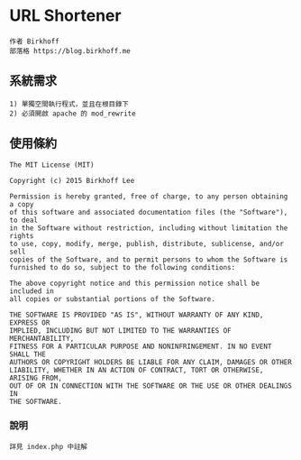 URL Shortener
=====
    作者 Birkhoff
    部落格 https://blog.birkhoff.me  

系統需求
------
    1) 單獨空間執行程式，並且在根目錄下  
    2) 必須開啟 apache 的 mod_rewrite

使用條約
------
    The MIT License (MIT)  

    Copyright (c) 2015 Birkhoff Lee  

    Permission is hereby granted, free of charge, to any person obtaining a copy
    of this software and associated documentation files (the "Software"), to deal
    in the Software without restriction, including without limitation the rights
    to use, copy, modify, merge, publish, distribute, sublicense, and/or sell
    copies of the Software, and to permit persons to whom the Software is
    furnished to do so, subject to the following conditions:  

    The above copyright notice and this permission notice shall be included in
    all copies or substantial portions of the Software.  

    THE SOFTWARE IS PROVIDED "AS IS", WITHOUT WARRANTY OF ANY KIND, EXPRESS OR
    IMPLIED, INCLUDING BUT NOT LIMITED TO THE WARRANTIES OF MERCHANTABILITY,
    FITNESS FOR A PARTICULAR PURPOSE AND NONINFRINGEMENT. IN NO EVENT SHALL THE
    AUTHORS OR COPYRIGHT HOLDERS BE LIABLE FOR ANY CLAIM, DAMAGES OR OTHER
    LIABILITY, WHETHER IN AN ACTION OF CONTRACT, TORT OR OTHERWISE, ARISING FROM,
    OUT OF OR IN CONNECTION WITH THE SOFTWARE OR THE USE OR OTHER DEALINGS IN
    THE SOFTWARE.  

### 說明
    詳見 index.php 中註解
